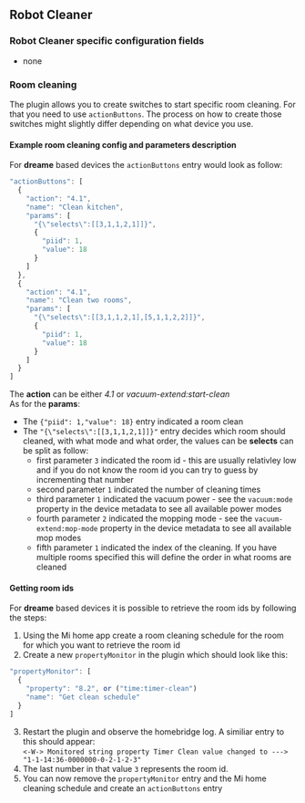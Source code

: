 ## Robot Cleaner

### Robot Cleaner specific configuration fields
- none

### Room cleaning

The plugin allows you to create switches to start specific room cleaning. For that you need to use `actionButtons`. The process on how to create those switches might slightly differ depending on what device you use.

#### Example room cleaning config and parameters description

For **dreame** based devices the `actionButtons` entry would look as follow:

```js
"actionButtons": [
  {
    "action": "4.1",
    "name": "Clean kitchen",
    "params": [
      "{\"selects\":[[3,1,1,2,1]]}",
      {
        "piid": 1,
        "value": 18
      }
    ]
  },
  {
    "action": "4.1",
    "name": "Clean two rooms",
    "params": [
      "{\"selects\":[[3,1,1,2,1],[5,1,1,2,2]]}",
      {
        "piid": 1,
        "value": 18
      }
    ]
  }
]
```
The **action** can be either _4.1_ or _vacuum-extend:start-clean_  
As for the **params**:  
- The `{"piid": 1,"value": 18}` entry indicated a room clean
- The `"{\"selects\":[[3,1,1,2,1]]}"` entry decides which room should cleaned, with what mode and what order, the values can be **selects** can be split as follow:  
  - first parameter `3` indicated the room id - this are usually relativley low and if you do not know the room id you can try to guess by incrementing that number
  - second parameter `1` indicated the number of cleaning times
  - third parameter `1` indicated the vacuum power - see the `vacuum:mode` property in the device metadata to see all available power modes
  - fourth parameter `2` indicated the mopping mode - see the `vacuum-extend:mop-mode` property in the device metadata to see all available mop modes
  - fifth parameter `1` indicated the index of the cleaning. If you have multiple rooms specified this will define the order in what rooms are cleaned

#### Getting room ids

For **dreame** based devices it is possible to retrieve the room ids by following the steps:
1. Using the Mi home app create a room cleaning schedule for the room for which you want to retrieve the room id
2. Create a new `propertyMonitor` in the plugin which should look like this:

```js
"propertyMonitor": [
  {
    "property": "8.2", or ("time:timer-clean")
    "name": "Get clean schedule"
  }
]
```

3. Restart the plugin and observe the homebridge log. A similiar entry to this should appear:  
`<-W-> Monitored string property Timer Clean value changed to ---> "1-1-14:36-0000000-0-2-1-2-3"`
4. The last number in that value `3` represents the room id.
5. You can now remove the `propertyMonitor` entry and the Mi home cleaning schedule and create an `actionButtons` entry
